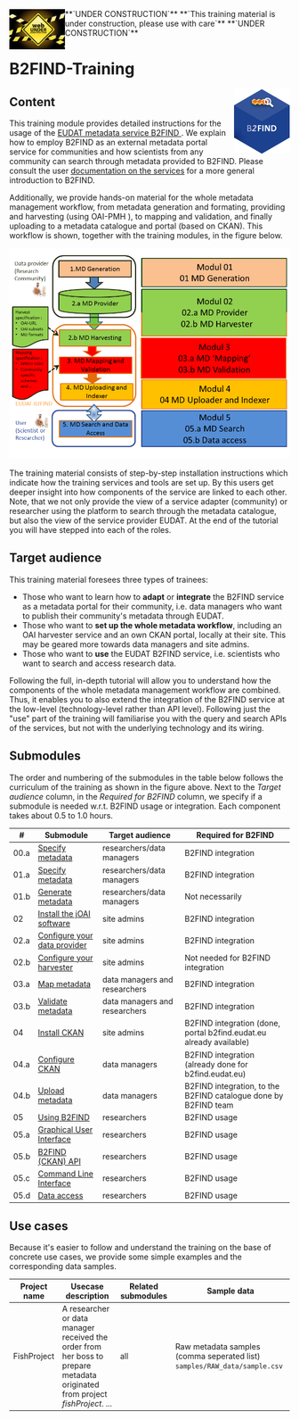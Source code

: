 <img align="left" src="img/UnderConstruction.jpg" width="100px">
**`UNDER CONSTRUCTION`** **`This training material is under construction, please use with care`** **`UNDER CONSTRUCTION`**


# B2FIND-Training
<img align="right" src="img/B2FIND.png" width="100px">

## Content

This training module provides detailed instructions for the usage of the [ EUDAT metadata service B2FIND ](http:/b2find.eudat.eu). We explain how to employ B2FIND as an external metadata portal service for communities and how scientists from any community can search through metadata provided to B2FIND. Please consult the user [documentation on the services](https://eudat.eu/services/userdoc) for a more general introduction to B2FIND.

Additionally, we provide hands-on material for the whole metadata management workflow, from metadata generation and formating,  providing and harvesting (using OAI-PMH ), to mapping and validation, and finally uploading to a metadata catalogue and portal (based on CKAN). This workflow is shown, together with the training modules, in the figure below.

<img align="centre" src="img/MD_workflow.png" width="800px">

The training material consists of step-by-step installation instructions which indicate how the training services and tools are set up. By this users get deeper insight into how components of the service are linked to each other. Note, that we not only provide the view of a service adapter (community) or researcher using the platform to search through the metadata catalogue, but also the view of the service provider EUDAT. At the end of the tutorial you will have stepped into each of the roles. 

## Target audience

This training material foresees three types of trainees: 
* Those who want to learn how to **adapt** or **integrate** the B2FIND service as a metadata portal for their community, i.e. data managers who want to publish their community's metadata through EUDAT.
* Those who want to **set up the whole metadata workflow**, including an OAI harvester service and an own CKAN portal, locally at their site. This may be geared more towards data managers and site admins. 
* Those who want to **use** the EUDAT B2FIND service, i.e. scientists who want to search and access research data.

Following the full, in-depth tutorial will allow you to understand how the components of the whole metadata management workflow are combined. Thus, it enables you to also extend the integration of the B2FIND service at the low-level (technology-level rather than API level). Following just the "use" part of the training will familiarise you with the query and search APIs of the services, but not with the underlying technology and its wiring.

## Submodules

The order and numbering of the submodules in the table below follows the curriculum of the training as shown in the figure above. Next to the *Target audience* column, in the *Required for B2FIND* column, we specify if a submodule is needed w.r.t. B2FIND usage or integration. Each component takes about 0.5 to 1.0 hours.

| #    | Submodule            | Target audience           | Required for B2FIND |
|-----|----------------------|---------------------------|---------------------|
| 00.a | [Specify metadata](01.a-specify-metadata.md)  | researchers/data managers | B2FIND integration | 
| 01.a | [Specify metadata](01.a-specify-metadata.md)  | researchers/data managers | B2FIND integration | 
| 01.b | [Generate metadata](01.b-generate-metadata.md) | researchers/data managers | Not necessarily |
| 02 | [Install the jOAI software ](02-install-jOAI.md) | site admins | B2FIND integration |
| 02.a | [Configure your data provider](02.a-OAI-data_provider.md) | site admins | B2FIND integration |
| 02.b | [Configure your harvester](02.b-OAI-harvester.md) | site admins | Not needed for B2FIND integration |
| 03.a | [Map metadata](03.a-map-metadata.md) | data managers and researchers | B2FIND integration |
| 03.b | [Validate metadata](03.b-validate-metadata.md) | data managers and researchers | B2FIND integration |
| 04 | [Install CKAN](04-install-CKAN.md) | site admins | B2FIND integration (done, portal b2find.eudat.eu already available) |
| 04.a | [Configure CKAN](04.a-configure-CKAN.md) | data managers | B2FIND integration (already done for b2find.eudat.eu) |
| 04.b | [Upload metadata](04.b-upload-metadata.md) | data managers | B2FIND integration, to the B2FIND catalogue done by B2FIND team |
| 05 | [Using B2FIND](05-using-B2FIND.md)	| researchers | B2FIND usage
| 05.a | [Graphical User Interface](05.a-search-GUI.md)	| researchers | B2FIND usage |
| 05.b | [B2FIND (CKAN) API](05.b-search-API.md)	| researchers | B2FIND usage |
| 05.c | [Command Line Interface](05.c-search-CLI.md)	| researchers | B2FIND usage |
| 05.d | [Data access](05.d-data-access.md) |  researchers | B2FIND usage |

## Use cases
Because it's easier to follow and understand the training on the base of concrete use cases, we provide some simple examples and the corresponding data samples.

| Project name | Usecase description | Related submodules | Sample data  |
|--------------|---------------------|--------------------|------------------|
| FishProject  | A researcher or data manager received the order from her boss to prepare metadata originated from project *fishProject*. ... | all |  Raw metadata samples (comma seperated list) ```samples/RAW_data/sample.csv``` |

<!-- LATER ON, 
The tutorial will show the functionality of single components and how to combine them in order to arrive at proper metadata management. 
If you follow all steps of the training course you will aim in an infrastrucre as shown in the scheme below.
<img align="centre" src="img/VM-setup.png" width="1000px">
-->


<!-- TODO !!!
### Users - Training
Users can get access to a setup of virtual machines (VMs) like above. 

Users can either choose to set up their personal computer to resemble the user interface machine or they can receive a login on a user interface VM on the training sandbox operated by the EUDAT User Documentation and Training Material team. Via the user interface machine they can access the first VM which contains an OAI-PMH server and a CKAN server. The user interface VM also provides the necessary python libraries to work with the meatadata *mapping* and *validation* and a command line tool to access B2FIND.

To get access to the training environment, please use the [EUDAT contact pages](https://eudat.eu/support-request?service=DOCUMENTATION); and provide some details on which community you are from and in which context you would like to follow the tutorial. 
-->
<!--
### Site admins - Training
Data managers and site admins will be guided through all steps to set up the environment, covering own OAI-PMH (jOAI) and CKAN installation, and python sources for *generating*, *mapping*, *validating* and *uploading* of metadata records. Furthermore all needed steps needed to publish your metadata in B2FIND are described.

To build the setup you will need to prepare or have access to at least one (potentially virtualised) computational resource; with e.g. 2 vCPU, 8GB memory, 20GB disk; running a Linux operating system (Ubuntu preferred); in which you have sudo rights.
-->
<!-- ##TODO 
If you want to follow a training remotely and need access to preinstalled machines contact #TODO
-->


